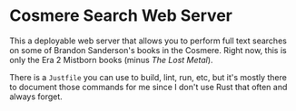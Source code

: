# Cosmere Search Web Server

This a deployable web server that allows you to perform full text searches on some of Brandon Sanderson's books in the Cosmere. 
Right now, this is only the Era 2 Mistborn books (minus _The Lost Metal_).

There is a `Justfile` you can use to build, lint, run, etc, but it's mostly there to document those commands for me since I don't use Rust that often and always forget.